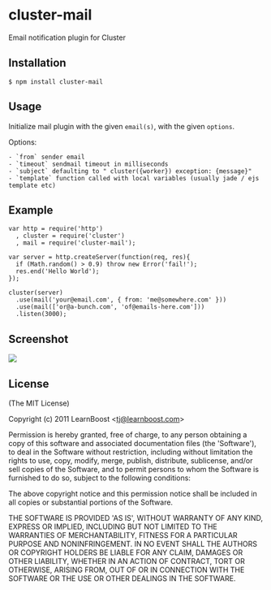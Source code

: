 
# cluster-mail

  Email notification plugin for Cluster

## Installation

    $ npm install cluster-mail

## Usage

 Initialize mail plugin with the given `email(s)`, with the given `options`.

 Options:

    - `from` sender email
    - `timeout` sendmail timeout in milliseconds
    - `subject` defaulting to " cluster({worker}) exception: {message}"
    - `template` function called with local variables (usually jade / ejs template etc)

## Example

    var http = require('http')
      , cluster = require('cluster')
      , mail = require('cluster-mail');

    var server = http.createServer(function(req, res){
      if (Math.random() > 0.9) throw new Error('fail!');
      res.end('Hello World');
    });

    cluster(server)
      .use(mail('your@email.com', { from: 'me@somewhere.com' }))
      .use(mail(['or@a-bunch.com', 'of@emails-here.com']))
      .listen(3000);

## Screenshot

![](http://cl.ly/5l6G/Screenshot.png)

## License 

(The MIT License)

Copyright (c) 2011 LearnBoost &lt;tj@learnboost.com&gt;

Permission is hereby granted, free of charge, to any person obtaining
a copy of this software and associated documentation files (the
'Software'), to deal in the Software without restriction, including
without limitation the rights to use, copy, modify, merge, publish,
distribute, sublicense, and/or sell copies of the Software, and to
permit persons to whom the Software is furnished to do so, subject to
the following conditions:

The above copyright notice and this permission notice shall be
included in all copies or substantial portions of the Software.

THE SOFTWARE IS PROVIDED 'AS IS', WITHOUT WARRANTY OF ANY KIND,
EXPRESS OR IMPLIED, INCLUDING BUT NOT LIMITED TO THE WARRANTIES OF
MERCHANTABILITY, FITNESS FOR A PARTICULAR PURPOSE AND NONINFRINGEMENT.
IN NO EVENT SHALL THE AUTHORS OR COPYRIGHT HOLDERS BE LIABLE FOR ANY
CLAIM, DAMAGES OR OTHER LIABILITY, WHETHER IN AN ACTION OF CONTRACT,
TORT OR OTHERWISE, ARISING FROM, OUT OF OR IN CONNECTION WITH THE
SOFTWARE OR THE USE OR OTHER DEALINGS IN THE SOFTWARE.